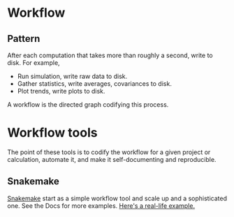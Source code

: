 # Workflow

## Pattern
After each computation that takes more than roughly a second, write to disk.
For example,
- Run simulation, write raw data to disk.
- Gather statistics, write averages, covariances to disk.
- Plot trends, write plots to disk.

A workflow is the directed graph codifying this process.

# Workflow tools
The point of these tools is to codify the workflow for a given project or calculation, automate it, and make it self-documenting and reproducible.

## Snakemake

[Snakemake](https://snakemake.readthedocs.io/en/stable/index.html) start as a simple workflow tool and scale up and a sophisticated one. See the Docs for more examples. [Here's a real-life example.](snakemake_example.smk)
